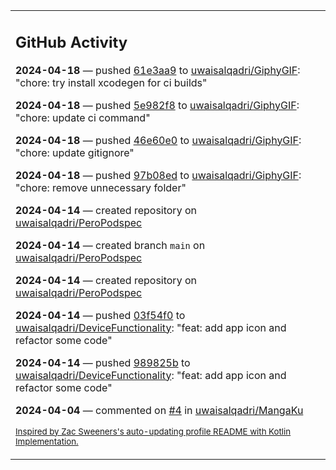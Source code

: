 <table><tr><td valign="top" width="100%">    

## GitHub Activity

**2024-04-18** — pushed [61e3aa9](https://github.com/uwaisalqadri/GiphyGIF/commits/61e3aa9e2522b7771f55ca4bed29eafe27e6f694) to [uwaisalqadri/GiphyGIF](https://github.com/uwaisalqadri/GiphyGIF): "chore: try install xcodegen for ci builds"

**2024-04-18** — pushed [5e982f8](https://github.com/uwaisalqadri/GiphyGIF/commits/5e982f8e7f727b3d4a3ca7c4ef8789170a1fe5eb) to [uwaisalqadri/GiphyGIF](https://github.com/uwaisalqadri/GiphyGIF): "chore: update ci command"

**2024-04-18** — pushed [46e60e0](https://github.com/uwaisalqadri/GiphyGIF/commits/46e60e0db7de22a2d274b3ccc29f01d28b6e8188) to [uwaisalqadri/GiphyGIF](https://github.com/uwaisalqadri/GiphyGIF): "chore: update gitignore"

**2024-04-18** — pushed [97b08ed](https://github.com/uwaisalqadri/GiphyGIF/commits/97b08ed05e02c929a8cbf726f2a629e090b1829e) to [uwaisalqadri/GiphyGIF](https://github.com/uwaisalqadri/GiphyGIF): "chore: remove unnecessary folder"

**2024-04-14** — created repository on [uwaisalqadri/PeroPodspec](https://github.com/uwaisalqadri/PeroPodspec)

**2024-04-14** — created branch `main` on [uwaisalqadri/PeroPodspec](https://github.com/uwaisalqadri/PeroPodspec)

**2024-04-14** — created repository on [uwaisalqadri/PeroPodspec](https://github.com/uwaisalqadri/PeroPodspec)

**2024-04-14** — pushed [03f54f0](https://github.com/uwaisalqadri/DeviceFunctionality/commits/03f54f06f6ab11ae90032125480181d5ebd07a06) to [uwaisalqadri/DeviceFunctionality](https://github.com/uwaisalqadri/DeviceFunctionality): "feat: add app icon and refactor some code"

**2024-04-14** — pushed [989825b](https://github.com/uwaisalqadri/DeviceFunctionality/commits/989825b4ba995018f7c31cc73d50c4fcdd87321b) to [uwaisalqadri/DeviceFunctionality](https://github.com/uwaisalqadri/DeviceFunctionality): "feat: add app icon and refactor some code"

**2024-04-04** — commented on [#4](https://github.com/uwaisalqadri/MangaKu/issues/4#issuecomment-2037419956) in [uwaisalqadri/MangaKu](https://github.com/uwaisalqadri/MangaKu)
                
<sub><a href="https://github.com/ZacSweers/ZacSweers/">Inspired by Zac Sweeners's auto-updating profile README with Kotlin Implementation.</a></sub>
        